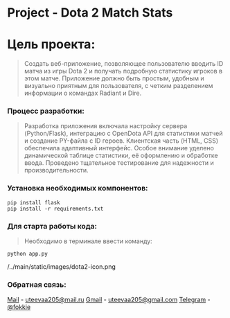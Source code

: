 # Project - Dota 2 Match Stats



# Цель проекта:
>Создать веб-приложение, позволяющее пользователю вводить ID матча из игры Dota 2 и получать подробную статистику игроков в этом матче. Приложение должно быть простым, удобным и визуально приятным для пользователя, с четким разделением информации о командах Radiant и Dire.


### Процесс разработки:
>Разработка приложения включала настройку сервера (Python/Flask), интеграцию с OpenDota API для статистики матчей и создание PY-файла с ID героев. Клиентская часть (HTML, CSS) обеспечила адаптивный интерфейс. Особое внимание уделено динамической таблице статистики, её оформлению и обработке ввода. Проведено тщательное тестирование для надежности и производительности.


### Установка необходимых компонентов:
```
pip install flask
pip install -r requirements.txt
```


### Для старта работы кода:
>Необходимо в терминале ввести команду:
```
python app.py
```
/../main/static/images/dota2-icon.png

### Обратная связь:
[Mail](https://mail.ru/) - uteevaa205@mail.ru
[Gmail](https://gmail.com/) - uteevaa205@gmail.com
[Telegram](http://web.telegram.org/) - [@fokkie](https://t.me/fokkie)
